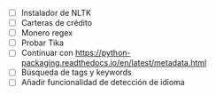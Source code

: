 - [ ] Instalador de NLTK
- [ ] Carteras de crédito
- [ ] Monero regex
- [ ] Probar Tika
- [ ] Continuar con https://python-packaging.readthedocs.io/en/latest/metadata.html
- [ ] Búsqueda de tags y keywords
- [ ] Añadir funcionalidad de detección de idioma
